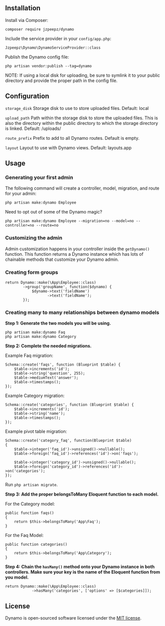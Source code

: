## Installation

Install via Composer:

`composer require jzpeepz/dynamo`

Include the service provider in your `config/app.php`:

`Jzpeepz\Dynamo\DynamoServiceProvider::class`

Publish the Dynamo config file:

`php artisan vendor:publish --tag=dynamo`

NOTE: If using a local disk for uploading, be sure to symlink it to your public directory and provide the proper path in the config file.

## Configuration

`storage_disk` Storage disk to use to store uploaded files. Default: local

`upload_path` Path within the storage disk to store the uploaded files. This is also the directory within the public directory to which the storage directory is linked. Default: /uploads/

`route_prefix` Prefix to add to all Dynamo routes. Default is empty.

`layout` Layout to use with Dynamo views. Default: layouts.app

## Usage

### Generating your first admin

The following command will create a controller, model, migration, and route for your admin:

`php artisan make:dynamo Employee`

Need to opt out of some of the Dynamo magic?

`php artisan make:dynamo Employee --migration=no --model=no --controller=no --route=no`

### Customizing the admin

Admin customization happens in your controller inside the `getDynamo()` function. This function returns a Dynamo instance which has lots of chainable methods that customize your Dynamo admin.

### Creating form groups

	return Dynamo::make(\App\Employee::class)
			->group('groupName', function($dynamo) {
				$dynamo->text('fieldName')
			   		   ->text('fieldName');
			});

### Creating many to many relationships between dynamo models

**Step 1: Generate the two models you will be using.**
	
	php artisan make:dynamo Faq
	php artisan make:dynamo Category

**Step 2: Complete the needed migrations.**

Example Faq migration:

	Schema::create('faqs', function (Blueprint $table) {
		$table->increments('id');
		$table->string('question', 255);
		$table->mediumText('answer');
		$table->timestamps();
	});
	
Example Category migration:

	Schema::create('categories', function (Blueprint $table) {
		$table->increments('id');
		$table->string('name');
		$table->timestamps();
	});
	
Example pivot table migration:

	Schema::create('category_faq', function(Blueprint $table)
	{
		$table->integer('faq_id')->unsigned()->nullable();
		$table->foreign('faq_id')->references('id')->on('faqs');

		$table->integer('category_id')->unsigned()->nullable();
		$table->foreign('category_id')->references('id')->on('categories');
	});
	
Run `php artisan migrate`.

**Step 3: Add the proper belongsToMany Eloquent function to each model.**

For the Category model:

	public function faqs()
	{
		return $this->belongsToMany('App\Faq');
	}
	
For the Faq Model:

	public function categories()
	{
		return $this->belongsToMany('App\Category');
	}

**Step 4: Chain the `hasMany()` method onto your Dynamo instance in both controllers. Make sure your key is the name of the Eloquent function from you model.**

	return Dynamo::make(\App\Employee::class)
				->hasMany('categories', ['options' => [$categories]]);

## License

Dynamo is open-sourced software licensed under the [MIT license](http://opensource.org/licenses/MIT).
